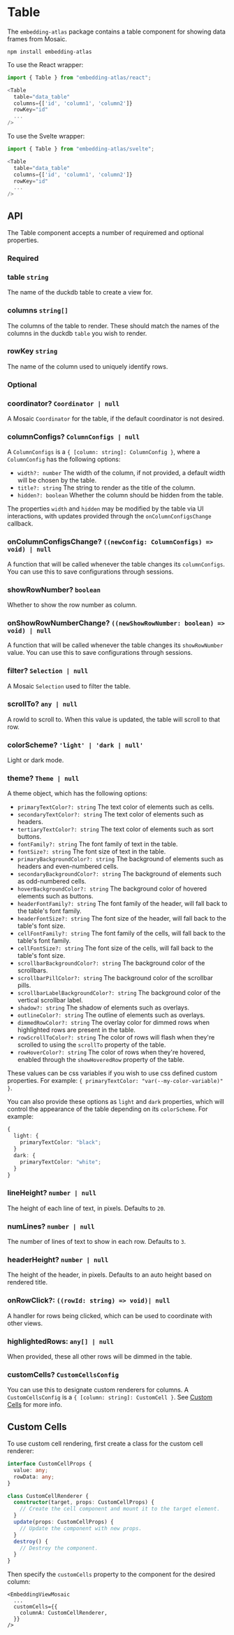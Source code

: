 # Table

The `embedding-atlas` package contains a table component for showing data frames from Mosaic.

```
npm install embedding-atlas
```

To use the React wrapper:

```js
import { Table } from "embedding-atlas/react";

<Table
  table="data_table"
  columns={['id', 'column1', 'column2']}
  rowKey="id"
  ...
/>
```

To use the Svelte wrapper:

```js
import { Table } from "embedding-atlas/svelte";

<Table
  table="data_table"
  columns={['id', 'column1', 'column2']}
  rowKey="id"
  ...
/>
```

## API

The Table component accepts a number of requiremed and optional properties.

### Required

### table `string`

The name of the duckdb table to create a view for.

### columns `string[]`

The columns of the table to render. These should match the names of the columns in the duckdb `table` you wish to render.

### rowKey `string`

The name of the column used to uniquely identify rows.

### Optional

### coordinator? `Coordinator | null`

A Mosaic `Coordinator` for the table, if the default coordinator is not desired.

### columnConfigs? `ColumnConfigs | null`

A `ColumnConfigs` is a `{ [column: string]: ColumnConfig }`, where a `ColumnConfig` has the following options:

- `width?: number` The width of the column, if not provided, a default width will be chosen by the table.
- `title?: string` The string to render as the title of the column.
- `hidden?: boolean` Whether the column should be hidden from the table.

The properties `width` and `hidden` may be modified by the table via UI interactions, with updates provided through the `onColumnConfigsChange` callback.

### onColumnConfigsChange? `((newConfig: ColumnConfigs) => void) | null`

A function that will be called whenever the table changes its `columnConfigs`. You can use this to save configurations through sessions.

### showRowNumber? `boolean`

Whether to show the row number as column.

### onShowRowNumberChange? `((newShowRowNumber: boolean) => void) | null`

A function that will be called whenever the table changes its `showRowNumber` value. You can use this to save configurations through sessions.

### filter? `Selection | null`

A Mosaic `Selection` used to filter the table.

### scrollTo? `any | null`

A rowId to scroll to. When this value is updated, the table will scroll to that row.

### colorScheme? `'light' | 'dark | null'`

Light or dark mode.

### theme? `Theme | null`

A theme object, which has the following options:

- `primaryTextColor?: string` The text color of elements such as cells.
- `secondaryTextColor?: string` The text color of elements such as headers.
- `tertiaryTextColor?: string` The text color of elements such as sort buttons.
- `fontFamily?: string` The font family of text in the table.
- `fontSize?: string` The font size of text in the table.
- `primaryBackgroundColor?: string` The background of elements such as headers and even-numbered cells.
- `secondaryBackgroundColor?: string` The background of elements such as odd-numbered cells.
- `hoverBackgroundColor?: string` The background color of hovered elements such as buttons.
- `headerFontFamily?: string` The font family of the header, will fall back to the table's font family.
- `headerFontSize?: string` The font size of the header, will fall back to the table's font size.
- `cellFontFamily?: string` The font family of the cells, will fall back to the table's font family.
- `cellFontSize?: string` The font size of the cells, will fall back to the table's font size.
- `scrollbarBackgroundColor?: string` The background color of the scrollbars.
- `scrollbarPillColor?: string` The background color of the scrollbar pills.
- `scrollbarLabelBackgroundColor?: string` The background color of the vertical scrollbar label.
- `shadow?: string` The shadow of elements such as overlays.
- `outlineColor?: string` The outline of elements such as overlays.
- `dimmedRowColor?: string` The overlay color for dimmed rows when highlighted rows are present in the table.
- `rowScrollToColor?: string` The color of rows will flash when they're scrolled to using the `scrollTo` property of the table.
- `rowHoverColor?: string` The color of rows when they're hovered, enabled through the `showHoveredRow` property of the table.

These values can be css variables if you wish to use css defined custom properties. For example: `{ primaryTextColor: "var(--my-color-variable)" }`.

You can also provide these options as `light` and `dark` properties, which will control the appearance of the table depending on its `colorScheme`. For example:

```ts
{
  light: {
    primaryTextColor: "black";
  }
  dark: {
    primaryTextColor: "white";
  }
}
```

### lineHeight? `number | null`

The height of each line of text, in pixels. Defaults to `20`.

### numLines? `number | null`

The number of lines of text to show in each row. Defaults to `3`.

### headerHeight? `number | null`

The height of the header, in pixels. Defaults to an auto height based on rendered title.

### onRowClick?: `((rowId: string) => void)| null`

A handler for rows being clicked, which can be used to coordinate with other views.

### highlightedRows: `any[] | null`

When provided, these all other rows will be dimmed in the table.

### customCells? `CustomCellsConfig`

You can use this to designate custom renderers for columns. A `CustomCellsConfig` is a `{ [column: string]: CustomCell }`. See [Custom Cells](#custom-cells) for more info.

## Custom Cells

To use custom cell rendering, first create a class for the custom cell renderer:

```ts
interface CustomCellProps {
  value: any;
  rowData: any;
}

class CustomCellRenderer {
  constructor(target, props: CustomCellProps) {
    // Create the cell component and mount it to the target element.
  }
  update(props: CustomCellProps) {
    // Update the component with new props.
  }
  destroy() {
    // Destroy the component.
  }
}
```

Then specify the `customCells` property to the component for the desired column:

```svelte
<EmbeddingViewMosaic
  ...
  customCells={{
    columnA: CustomCellRenderer,
  }}
/>
```
